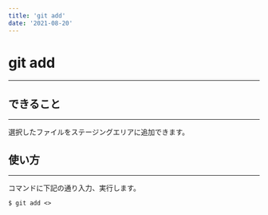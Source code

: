 ```yaml
---
title: 'git add'
date: '2021-08-20'
---
```


# git add
---

## できること
---

選択したファイルをステージングエリアに追加できます。

## 使い方
---

コマンドに下記の通り入力、実行します。

    $ git add <>

